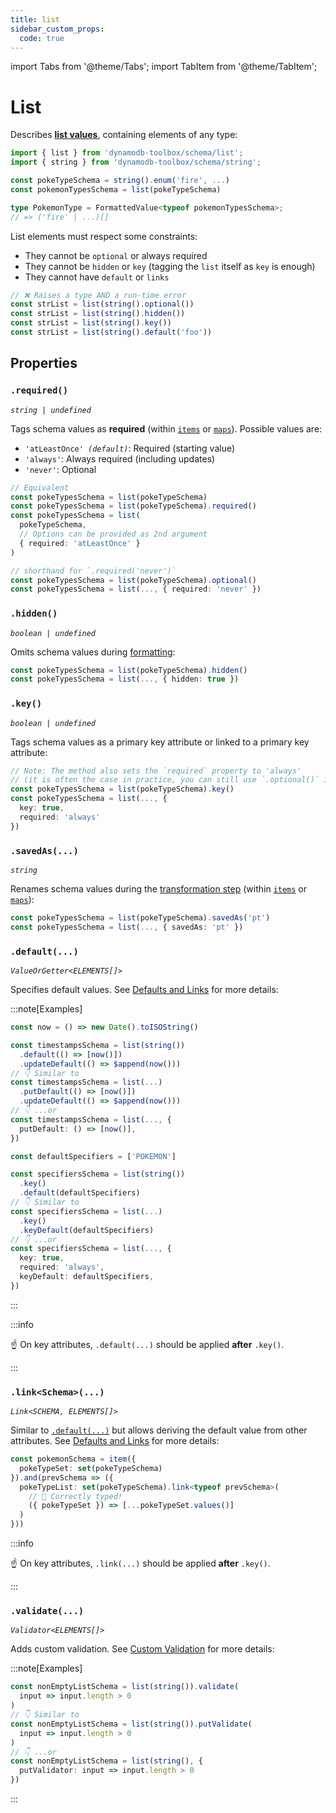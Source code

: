 ```yaml
---
title: list
sidebar_custom_props:
  code: true
---
```


import Tabs from '@theme/Tabs';
import TabItem from '@theme/TabItem';

# List

Describes [**list values**](https://docs.aws.amazon.com/amazondynamodb/latest/developerguide/HowItWorks.NamingRulesDataTypes.html#HowItWorks.DataTypes), containing elements of any type:

```ts
import { list } from 'dynamodb-toolbox/schema/list';
import { string } from 'dynamodb-toolbox/schema/string';

const pokeTypeSchema = string().enum('fire', ...)
const pokemonTypesSchema = list(pokeTypeSchema)

type PokemonType = FormattedValue<typeof pokemonTypesSchema>;
// => ('fire' | ...)[]
```

List elements must respect some constraints:

- They cannot be `optional` or always required
- They cannot be `hidden` or `key` (tagging the `list` itself as `key` is enough)
- They cannot have `default` or `links`

```ts
// ❌ Raises a type AND a run-time error
const strList = list(string().optional())
const strList = list(string().hidden())
const strList = list(string().key())
const strList = list(string().default('foo'))
```

## Properties

### `.required()`

<p style={{ marginTop: '-15px' }}><i><code>string | undefined</code></i></p>

Tags schema values as **required** (within [`items`](../13-item/index.md) or [`maps`](../14-map/index.md)). Possible values are:

- <code>'atLeastOnce' <i>(default)</i></code>: Required (starting value)
- `'always'`: Always required (including updates)
- `'never'`: Optional

```ts
// Equivalent
const pokeTypesSchema = list(pokeTypeSchema)
const pokeTypesSchema = list(pokeTypeSchema).required()
const pokeTypesSchema = list(
  pokeTypeSchema,
  // Options can be provided as 2nd argument
  { required: 'atLeastOnce' }
)

// shorthand for `.required('never')`
const pokeTypesSchema = list(pokeTypeSchema).optional()
const pokeTypesSchema = list(..., { required: 'never' })
```

### `.hidden()`

<p style={{ marginTop: '-15px' }}><i><code>boolean | undefined</code></i></p>

Omits schema values during [formatting](../17-actions/2-format.md):

```ts
const pokeTypesSchema = list(pokeTypeSchema).hidden()
const pokeTypesSchema = list(..., { hidden: true })
```

### `.key()`

<p style={{ marginTop: '-15px' }}><i><code>boolean | undefined</code></i></p>

Tags schema values as a primary key attribute or linked to a primary key attribute:

```ts
// Note: The method also sets the `required` property to 'always'
// (it is often the case in practice, you can still use `.optional()` if needed)
const pokeTypesSchema = list(pokeTypeSchema).key()
const pokeTypesSchema = list(..., {
  key: true,
  required: 'always'
})
```

### `.savedAs(...)`

<p style={{ marginTop: '-15px' }}><i><code>string</code></i></p>

Renames schema values during the [transformation step](../17-actions/1-parse.md) (within [`items`](../13-item/index.md) or [`maps`](../14-map/index.md)):

```ts
const pokeTypesSchema = list(pokeTypeSchema).savedAs('pt')
const pokeTypesSchema = list(..., { savedAs: 'pt' })
```

### `.default(...)`

<p style={{ marginTop: '-15px' }}><i><code>ValueOrGetter&lt;ELEMENTS[]&gt;</code></i></p>

Specifies default values. See [Defaults and Links](../2-defaults-and-links/index.md) for more details:

:::note[Examples]

<Tabs>
<TabItem value="put-update" label="Put/Update">

```ts
const now = () => new Date().toISOString()

const timestampsSchema = list(string())
  .default(() => [now()])
  .updateDefault(() => $append(now()))
// 👇 Similar to
const timestampsSchema = list(...)
  .putDefault(() => [now()])
  .updateDefault(() => $append(now()))
// 👇 ...or
const timestampsSchema = list(..., {
  putDefault: () => [now()],
})
```

</TabItem>
<TabItem value="key" label="Key">

```ts
const defaultSpecifiers = ['POKEMON']

const specifiersSchema = list(string())
  .key()
  .default(defaultSpecifiers)
// 👇 Similar to
const specifiersSchema = list(...)
  .key()
  .keyDefault(defaultSpecifiers)
// 👇 ...or
const specifiersSchema = list(..., {
  key: true,
  required: 'always',
  keyDefault: defaultSpecifiers,
})
```

</TabItem>
</Tabs>

:::

:::info

☝️ On key attributes, `.default(...)` should be applied **after** `.key()`.

:::

### `.link<Schema>(...)`

<p style={{ marginTop: '-15px' }}><i><code>Link&lt;SCHEMA, ELEMENTS[]&gt;</code></i></p>

Similar to [`.default(...)`](#default) but allows deriving the default value from other attributes. See [Defaults and Links](../2-defaults-and-links/index.md) for more details:

```ts
const pokemonSchema = item({
  pokeTypeSet: set(pokeTypeSchema)
}).and(prevSchema => ({
  pokeTypeList: set(pokeTypeSchema).link<typeof prevSchema>(
    // 🙌 Correctly typed!
    ({ pokeTypeSet }) => [...pokeTypeSet.values()]
  )
}))
```

:::info

☝️ On key attributes, `.link(...)` should be applied **after** `.key()`.

:::

### `.validate(...)`

<p style={{ marginTop: '-15px' }}><i><code>Validator&lt;ELEMENTS[]&gt;</code></i></p>

Adds custom validation. See [Custom Validation](../3-custom-validation/index.md) for more details:

:::note[Examples]

```ts
const nonEmptyListSchema = list(string()).validate(
  input => input.length > 0
)
// 👇 Similar to
const nonEmptyListSchema = list(string()).putValidate(
  input => input.length > 0
)
// 👇 ...or
const nonEmptyListSchema = list(string(), {
  putValidator: input => input.length > 0
})
```

:::
